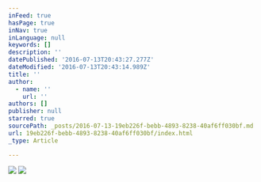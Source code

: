```yaml
---
inFeed: true
hasPage: true
inNav: true
inLanguage: null
keywords: []
description: ''
datePublished: '2016-07-13T20:43:27.277Z'
dateModified: '2016-07-13T20:43:14.989Z'
title: ''
author:
  - name: ''
    url: ''
authors: []
publisher: null
starred: true
sourcePath: _posts/2016-07-13-19eb226f-bebb-4893-8238-40af6ff030bf.md
url: 19eb226f-bebb-4893-8238-40af6ff030bf/index.html
_type: Article

---
```

![](https://the-grid-user-content.s3-us-west-2.amazonaws.com/8fcd3b0c-0fcd-49bf-b4f3-1175aab2abcb.jpg)
![](https://the-grid-user-content.s3-us-west-2.amazonaws.com/3f1890df-4692-44f0-b147-0283211c171c.jpg)